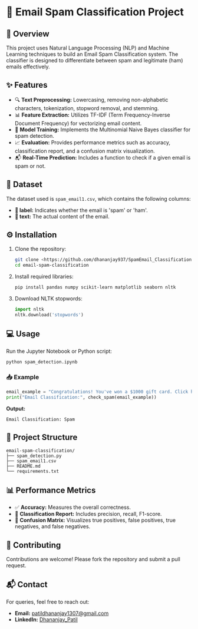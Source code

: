 # 📧 Email Spam Classification Project

## 🚀 Overview

This project uses Natural Language Processing (NLP) and Machine Learning techniques to build an Email Spam Classification system. The classifier is designed to differentiate between spam and legitimate (ham) emails effectively.

## ✨ Features

- 🔍 **Text Preprocessing:** Lowercasing, removing non-alphabetic characters, tokenization, stopword removal, and stemming.
- 📊 **Feature Extraction:** Utilizes TF-IDF (Term Frequency-Inverse Document Frequency) for vectorizing email content.
- 🤖 **Model Training:** Implements the Multinomial Naive Bayes classifier for spam detection.
- 📈 **Evaluation:** Provides performance metrics such as accuracy, classification report, and a confusion matrix visualization.
- 📬 **Real-Time Prediction:** Includes a function to check if a given email is spam or not.

## 📂 Dataset

The dataset used is `spam_email1.csv`, which contains the following columns:

- **📧 label:** Indicates whether the email is 'spam' or 'ham'.
- **📝 text:** The actual content of the email.

## ⚙️ Installation

1. Clone the repository:
   ```bash
   git clone <https://github.com/dhananjay937/SpamEmail_Classification.git>
   cd email-spam-classification
   ```
2. Install required libraries:
   ```bash
   pip install pandas numpy scikit-learn matplotlib seaborn nltk
   ```
3. Download NLTK stopwords:
   ```python
   import nltk
   nltk.download('stopwords')
   ```

## 💻 Usage

Run the Jupyter Notebook or Python script:

```bash
python spam_detection.ipynb
```

### 📥 Example

```python
email_example = "Congratulations! You've won a $1000 gift card. Click here to claim."
print("Email Classification:", check_spam(email_example))
```

**Output:**

```
Email Classification: Spam
```

## 📁 Project Structure

```
email-spam-classification/
├── spam_detection.py
├── spam_email1.csv
├── README.md
└── requirements.txt
```

## 📊 Performance Metrics

- ✅ **Accuracy:** Measures the overall correctness.
- 📄 **Classification Report:** Includes precision, recall, F1-score.
- 🔢 **Confusion Matrix:** Visualizes true positives, false positives, true negatives, and false negatives.

## 🤝 Contributing

Contributions are welcome! Please fork the repository and submit a pull request.

## 📬 Contact

For queries, feel free to reach out:

- **Email:** [patildhananjay1307@gmail.com](mailto\:patildhananjay1307@gmail.com)
- **LinkedIn:** [Dhananjay_Patil](www.linkedin.com/in/dhananjay-patil-b25423315)

